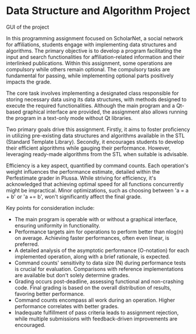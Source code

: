 # Data Structure and Algorithm Project

GUI of the project


In this programming assignment focused on ScholarNet, a social network for affiliations, students engage with implementing data structures and algorithms. The primary objective is to develop a program facilitating the input and search functionalities for affiliation-related information and their interlinked publications. Within this assignment, some operations are compulsory while others remain optional. The compulsory tasks are fundamental for passing, while implementing optional parts positively impacts the grade.

The core task involves implementing a designated class responsible for storing necessary data using its data structures, with methods designed to execute the required functionalities. Although the main program and a Qt-based graphical interface are provided, the assignment also allows running the program in a text-only mode without Qt libraries.

Two primary goals drive this assignment. Firstly, it aims to foster proficiency in utilizing pre-existing data structures and algorithms available in the STL (Standard Template Library). Secondly, it encourages students to develop their efficient algorithms while gauging their performance. However, leveraging ready-made algorithms from the STL when suitable is advisable.

Efficiency is a key aspect, quantified by command counts. Each operation's weight influences the performance estimate, detailed within the Perfestimate grader in Plussa. While striving for efficiency, it's acknowledged that achieving optimal speed for all functions concurrently might be impractical. Minor optimizations, such as choosing between 'a = a + b' or 'a += b', won't significantly affect the final grade.

Key points for consideration include:
- The main program is operable with or without a graphical interface, ensuring uniformity in functionality.
- Performance targets aim for operations to perform better than nlog(n) on average. Achieving faster performances, often even linear, is preferred.
- A detailed analysis of the asymptotic performance (O-notation) for each implemented operation, along with a brief rationale, is expected.
- Command counts' sensitivity to data size (N) during performance tests is crucial for evaluation. Comparisons with reference implementations are available but don't solely determine grades.
- Grading occurs post-deadline, assessing functional and non-crashing code. Final grading is based on the overall distribution of results, favoring better performance.
- Command counts encompass all work during an operation. Higher performance correlates with better grades.
- Inadequate fulfillment of pass criteria leads to assignment rejection, while multiple submissions with feedback-driven improvements are encouraged.

